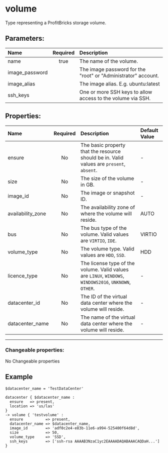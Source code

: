 # volume

Type representing a ProfitBricks storage volume.

## Parameters:

| Name | Required | Description |
| :--- | :-: | :--- |
| name | true | The name of the volume.   |
| image_password |  | The image password for the "root" or "Administrator" account.   |
| image_alias |  | The image alias. E.g. ubuntu:latest   |
| ssh_keys |  | One or more SSH keys to allow access to the volume via SSH.   |

## Properties:

| Name | Required | Description | Default Value |
| :--- | :-: | :--- | :--- |
| ensure | No | The basic property that the resource should be in.  Valid values are `present`, `absent`.  | - |
| size | No | The size of the volume in GB.   | - |
| image_id | No | The image or snapshot ID.   | - |
| availability_zone | No | The availability zone of where the volume will reside.   | AUTO |
| bus | No | The bus type of the volume.  Valid values are `VIRTIO`, `IDE`.  | VIRTIO |
| volume_type | No | The volume type.  Valid values are `HDD`, `SSD`.  | HDD |
| licence_type | No | The license type of the volume.  Valid values are `LINUX`, `WINDOWS`, `WINDOWS2016`, `UNKNOWN`, `OTHER`.  | - |
| datacenter_id | No | The ID of the virtual data center where the volume will reside.   | - |
| datacenter_name | No | The name of the virtual data center where the volume will reside.   | - |
***


### Changeable properties:

No Changeable properties


## Example

```text
$datacenter_name = 'TestDataCenter'

datacenter { $datacenter_name :
  ensure   => present,
  location => 'us/las'
}
-> volume { 'testvolume' :
  ensure          => present,
  datacenter_name => $datacenter_name,
  image_id        => 'adf0c2e4-e83b-11e6-a994-525400f64d8d',
  size            => 50,
  volume_type     => 'SSD',
  ssh_keys        => ['ssh-rsa AAAAB3NzaC1yc2EAAAADAQABAAACAQDaH...']
}

```
